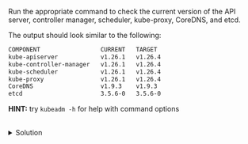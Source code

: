 Run the appropriate command to check the current version of the API server, controller manager, scheduler, kube-proxy, CoreDNS, and etcd.

The output should look similar to the following:
```bash
COMPONENT                 CURRENT   TARGET
kube-apiserver            v1.26.1   v1.26.4
kube-controller-manager   v1.26.1   v1.26.4
kube-scheduler            v1.26.1   v1.26.4
kube-proxy                v1.26.1   v1.26.4
CoreDNS                   v1.9.3    v1.9.3
etcd                      3.5.6-0   3.5.6-0
```

**HINT:** try `kubeadm -h` for help with command options

<br>
<details><summary>Solution</summary>
<br>

```plain
# check the current and target version of control plane components
kubeadm upgrade plan
```{{exec}}


</details>
